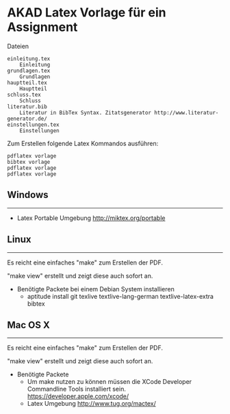 # AKAD Latex Vorlage für ein Assignment

Dateien

	einleitung.tex 
		Einleitung
	grundlagen.tex
		Grundlagen
	hauptteil.tex
		Hauptteil
	schluss.tex
		Schluss
	literatur.bib
		Literatur in BibTex Syntax. Zitatsgenerator http://www.literatur-generator.de/
	einstellungen.tex
		Einstellungen


Zum Erstellen folgende Latex Kommandos ausführen:

	pdflatex vorlage
	bibtex vorlage
	pdflatex vorlage
	pdflatex vorlage



## Windows
-------

* Latex Portable Umgebung http://miktex.org/portable

## Linux
-----

Es reicht eine einfaches "make" zum Erstellen der PDF. 

"make view" erstellt und zeigt diese auch sofort an.

* Benötigte Packete bei einem Debian System installieren
  * aptitude install git texlive textlive-lang-german textlive-latex-extra bibtex


## Mac OS X 
--------

Es reicht eine einfaches "make" zum Erstellen der PDF. 

"make view" erstellt und zeigt diese auch sofort an.

* Benötigte Packete
  * Um make nutzen zu können müssen die XCode Developer Commandline Tools installiert sein. https://developer.apple.com/xcode/
  * Latex Umgebung http://www.tug.org/mactex/
